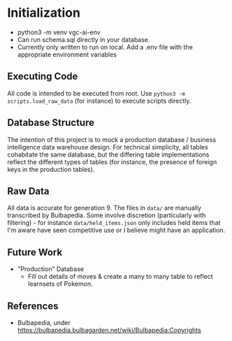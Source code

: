 # Initialization
- python3 -m venv vgc-ai-env
- Can run schema.sql directly in your database. 
- Currently only written to run on local. Add a .env file with the appropriate environment variables

## Executing Code
All code is intended to be executed from root. Use `python3 -m scripts.load_raw_data` (for instance) to execute scripts directly.

## Database Structure
The intention of this project is to mock a production database / business intelligence data warehouse design. For technical simplicity, all tables cohabitate the same database, but the differing table implementations reflect the different types of tables (for instance, the presence of foreign keys in the production tables).

## Raw Data
All data is accurate for generation 9. The files in `data/` are manually transcribed by Bulbapedia. Some involve discretion (particularly with filtering) - for instance `data/held_items.json` only includes held items that I'm aware have seen competitive use or I believe might have an application.

## Future Work
- "Production" Database
	- Fill out details of moves & create a many to many table to reflect learnsets of Pokemon.

## References
- Bulbapedia, under https://bulbapedia.bulbagarden.net/wiki/Bulbapedia:Copyrights